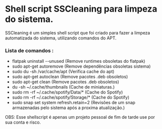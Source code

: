 # Shell script SSCleaning para limpeza do sistema.

SSCleaning é um simples shell script que foi criado para fazer a limpeza automatizada do sistema, utilizando comandos do APT.


### Lista de comandos :

 * flatpak uninstall --unused  (Remove runtimes obsoletas do flatpak)
 * sudo apt-get autoremove     (Remove dependências obsoletas sistema)
 * sudo du -sh /var/cache/apt  (Verifica cache do apt)
 * sudo apt-get autoclean      (Remove pacotes .deb obsoletos)
 * sudo apt-get clean          (Remove pacotes .deb obsoletos)
 * du -sh ~/.cache/thumbnails  (Cache de miniaturas.)
 * sudo rm -rf ~/.cache/spotify/Data/*     (Cache do Spotify)
 * sudo rm -rf ~/.cache/spotify/Storage/*  (Cache do Spotify)
  * sudo snap set system refresh.retain=2  (Revisões de um snap armazenadas pelo sistema após a proxima atualização.)  


OBS: Esse shellscript é apenas um projeto pessoal de fim de tarde use por sua conta e risco.


